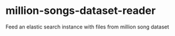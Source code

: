million-songs-dataset-reader
===========

Feed an elastic search instance with files from million song dataset
